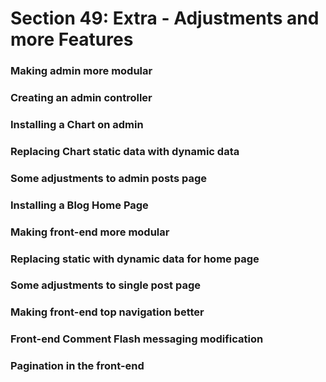 # Section 49: Extra - Adjustments and more Features

### Making admin more modular

### Creating an admin controller

### Installing a Chart on admin

### Replacing Chart static data with dynamic data

### Some adjustments to admin posts  page

### Installing a Blog Home Page

### Making front-end more modular

### Replacing static with dynamic data for home page

### Some adjustments to single post page

### Making front-end top navigation better

### Front-end Comment Flash messaging modification

### Pagination in the front-end
